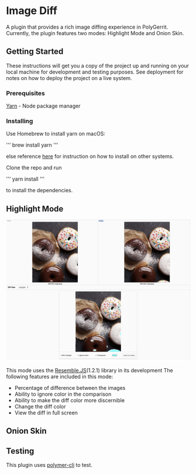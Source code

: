 # Image Diff

A plugin that provides a rich image diffing experience in PolyGerrit.
Currently, the plugin features two modes: Highlight Mode and Onion Skin.

## Getting Started

These instructions will get you a copy of the project up and running on your local machine for development and testing purposes. See deployment for notes on how to deploy the project on a live system.

### Prerequisites

[Yarn](https://yarnpkg.com/en/) - Node package manager

### Installing

Use Homebrew to install yarn on macOS:

'''
brew install yarn
'''

else reference [here](https://yarnpkg.com/en/docs/install#mac-stable) for instruction on how to install on other systems.

Clone the repo and run

'''
yarn install
'''

to install the dependencies.

## Highlight Mode

![Highlight example](gr-resemble-diff-mode/example.png)

This mode uses the [Resemble.JS](https://github.com/HuddleEng/Resemble.js?files=1)(1.2.1) library in its development
The following features are included in this mode:

* Percentage of difference between the images
* Ability to ignore color in the comparison
* Ability to make the diff color more discernible
* Change the diff color
* View the diff in full screen

## Onion Skin

## Testing

This plugin uses [polymer-cli](https://www.polymer-project.org/1.0/docs/tools/polymer-cli#install) to test.